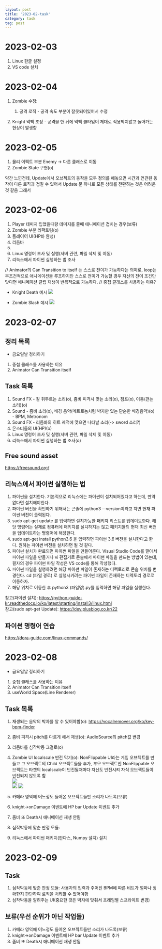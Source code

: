 ```yaml
---
layout: post
title: '2023-02-task'
category: task
tag: post
---
```


# 2023-02-03
1. Linux 한글 설정
2. VS code 설치

# 2023-02-04
1. Zombie 수정:  
   1. 공격 로직 - 공격 속도 부분이 잘못되어있어서 수정

2. Knight 넉백 조정 - 공격을 한 뒤에 넉백 쿨타임이 제대로 적용되지않고 돌아가는 현상이 발생함

# 2023-02-05
1. 물리 이펙트 부분 Enemy -> 다른 클래스로 이동
2. Zombie State 구현(o)


약간 느낀건데, Update에서 오브젝트의 동작을 모두 정의를 해놓으면 시간과 연관된 동작이 다른 로직과 겹칠 수 있어서 Update 문 하나로 모든 상태를 전환하는 것은 어려운 것 같음
그래서 

# 2023-02-06
1. Player 데미지 입었을때랑 데미지를 줄때 애니메이션 겹치는 경우(보류)
2. Zombie 부분 리팩토링(o)
3. 플레이어 UI(HP바 완성)
4. 리듬바
5. 
6. Linux 명령어 조사 및 실행(서버 관련, 파일 삭제 및 이동)
7. 리눅스에서 파이썬 실행하는 법 조사

// Animator의 Can Transition to itself 는 스스로 전이가 가능하다는 의미로, loop는 무조건적으로 애니메이션을 루프하지만 스스로 전이가 가능할 경우 자신의 전이 조건만 맞다면 애니메이션 클립 재생이 반복적으로 가능하다.
// 중첩 클래스를 사용하는 이유?

- Knight Death 예시
![](/asset/gifs/Knight_Death_ex.gif)

- Zombie Slash 예시
![](/asset/gifs/Zombie_Slash_ex.gif)

# 2023-02-07

## 정리 목록
* 금요일날 정리하기
1. 중첩 클래스를 사용하는 이유
2. Animator Can Transition itself


## Task 목록
1. Sound FX - 칼 휘두르는 소리(o), 좀비 피격시 맞는 소리(o), 점프(o), 이동(걷는 소리)(o)
2. Sound - 좀비 소리(o), 배경 음악(메트로놈처럼 박자만 있는 단순한 배경음악)(o) - BPM, Metronom
3. Sound FX - 리듬바의 히트 궤적에 맞으면 나타날 소리(-> sword 소리?)
4. 몬스터들의 UI(HP)(o)
6. Linux 명령어 조사 및 실행(서버 관련, 파일 삭제 및 이동)
7. 리눅스에서 파이썬 실행하는 법 조사(o)

## Free sound asset 
<https://freesound.org/>


## 리눅스에서 파이썬 실행하는 법
1. 파이썬을 설치한다. 기본적으로 리눅스에는 파이썬이 설치되어있다고 하는데, 만약 없다면 설치해야한다. 
2. 파이썬 버전을 확인하기 위해서는 콘솔에 python3 --version이라고 치면 현재 파이썬 버전이 출력된다.
3. sudo apt-get update 를 입력하면 설치가능한 패키지 리스트를 업데이트한다. 해당 명령어는 실제로 컴퓨터에 패키지를 설치하지는 않고 패키지들의 현재 최신 버전을 업데이트하는 명령어에 해당한다.
4. sudo apt-get install python3.6 을 입력하면 파이썬 3.6 버전을 설치한다고 한다. 원하는 파이썬 버전을 설치하면 될 것 같다.
5. 파이썬 설치가 완료되면 파이썬 파일을 만들어준다. Visual Studio Code를 깔아서 파이썬 파일을 만들거나 vi 편집기로 콘솔에서 파이썬 파일을 만드는 방법이 있는데, 필자의 경우 파이썬 파일 작성은 VS code를 통해 작성했다.
6. 파이썬 파일을 실행하려면 해당 파이썬 파일이 존재하는 디렉토리로 콘솔 위치를 변경한다. cd (파일 경로) 로 실행시키려는 파이썬 파일이 존재하는 디렉토리 경로로 이동하자.
7. 해당 위치로 이동한 후 python3 (파일명).py를 입력하면 해당 파일을 실행한다.

참고(파이썬 설치): <https://python-guide-kr.readthedocs.io/ko/latest/starting/install3/linux.html>  
참고(sudo apt-get Update): <https://dev.plusblog.co.kr/22>

## 파이썬 명령어 연습
<https://dora-guide.com/linux-commands/>


# 2023-02-08
* 금요일날 정리하기
1. 중첩 클래스를 사용하는 이유
2. Animator Can Transition itself
3. useWorld Space(Line Renderer)

## Task 목록
1. 재생되는 음악의 박자를 알 수 있어야함(o): <https://vocalremover.org/ko/key-bpm-finder>
2. 좀비 피격시 pitch를 다르게 해서 재생(o): AudioSource의 pitch값 변경
3. 리듬바를 심작박동 그걸로(o)
4. Zombie UI localscale 반전 막기(o): NonFlippable UI라는 게임 오브젝트를 만들고 그 오브젝트의 Child 오브젝트들을 추가, 부모 오브젝트인 NonFlippable 오브젝트는 타겟의 localscale이 반전될때마다 자신도 반전시켜 자식 오브젝트들이 반전되지 않도록 함   
   ![](/asset/images/20230208203400.png)    
   ![](/asset/images/20230208203425.png) 
   ![](/asset/images/20230208203644.png)  


6. 카메라 영역에 어느정도 들어온 오브젝트들만 소리가 나도록(보류)
7. knight->onDamage 이벤트에 HP bar Update 이벤트 추가
8. 좀비 또 Death시 애니메이션 재생 안됨
9. 심작박동에 맞춘 판정 모듈:

10. 리눅스에서 파이썬 패키지(판다스, Numpy 설치) 설치


# 2023-02-09

## Task
1. 심작박동에 맞춘 판정 모듈: 사용자의 입력과 주어진 BPM에 따른 비트가 얼마나 정확한지 판단하여 로직을 처리할 수 있어야함
2. 심작박동을 알려주는 UI(중요한 것은 박자에 맞춰서 프레임별 스프라이트 변경)


## 보류(우선 순위가 아닌 작업들)
1. 카메라 영역에 어느정도 들어온 오브젝트들만 소리가 나도록(보류)
2. knight->onDamage 이벤트에 HP bar Update 이벤트 추가
3. 좀비 또 Death시 애니메이션 재생 안됨